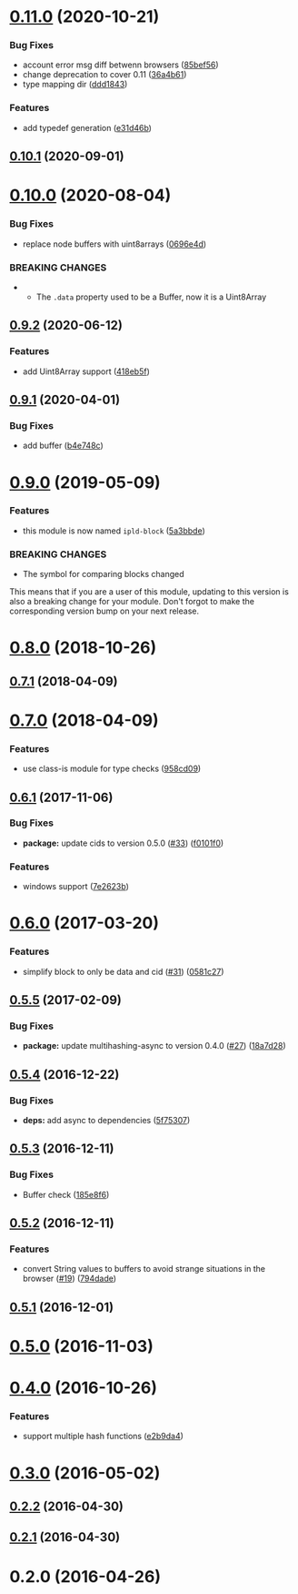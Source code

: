 <a name="0.11.0"></a>
# [0.11.0](https://github.com/ipld/js-ipld-block/compare/v0.10.1...v0.11.0) (2020-10-21)


### Bug Fixes

* account error msg diff betwenn browsers ([85bef56](https://github.com/ipld/js-ipld-block/commit/85bef56))
* change deprecation to cover 0.11 ([36a4b61](https://github.com/ipld/js-ipld-block/commit/36a4b61))
* type mapping dir ([ddd1843](https://github.com/ipld/js-ipld-block/commit/ddd1843))


### Features

* add typedef generation ([e31d46b](https://github.com/ipld/js-ipld-block/commit/e31d46b))



<a name="0.10.1"></a>
## [0.10.1](https://github.com/ipld/js-ipld-block/compare/v0.10.0...v0.10.1) (2020-09-01)



<a name="0.10.0"></a>
# [0.10.0](https://github.com/ipld/js-ipld-block/compare/v0.9.2...v0.10.0) (2020-08-04)


### Bug Fixes

* replace node buffers with uint8arrays ([0696e4d](https://github.com/ipld/js-ipld-block/commit/0696e4d))


### BREAKING CHANGES

* - The `.data` property used to be a Buffer, now it is a Uint8Array



<a name="0.9.2"></a>
## [0.9.2](https://github.com/ipld/js-ipld-block/compare/v0.9.1...v0.9.2) (2020-06-12)


### Features

* add Uint8Array support ([418eb5f](https://github.com/ipld/js-ipld-block/commit/418eb5f))



<a name="0.9.1"></a>
## [0.9.1](https://github.com/ipld/js-ipld-block/compare/v0.9.0...v0.9.1) (2020-04-01)


### Bug Fixes

* add buffer ([b4e748c](https://github.com/ipld/js-ipld-block/commit/b4e748c))



<a name="0.9.0"></a>
# [0.9.0](https://github.com/ipld/js-ipld-block/compare/v0.8.0...v0.9.0) (2019-05-09)


### Features

* this module is now named `ipld-block` ([5a3bbde](https://github.com/ipld/js-ipld-block/commit/5a3bbde))


### BREAKING CHANGES

* The symbol for comparing blocks changed

This means that if you are a user of this module, updating to this version
is also a breaking change for your module. Don't forgot to make the corresponding
version bump on your next release.



<a name="0.8.0"></a>
# [0.8.0](https://github.com/ipfs/js-ipfs-block/compare/v0.7.1...v0.8.0) (2018-10-26)



<a name="0.7.1"></a>
## [0.7.1](https://github.com/ipfs/js-ipfs-block/compare/v0.7.0...v0.7.1) (2018-04-09)



<a name="0.7.0"></a>
# [0.7.0](https://github.com/ipfs/js-ipfs-block/compare/v0.6.1...v0.7.0) (2018-04-09)


### Features

* use class-is module for type checks ([958cd09](https://github.com/ipfs/js-ipfs-block/commit/958cd09))



<a name="0.6.1"></a>
## [0.6.1](https://github.com/ipfs/js-ipfs-block/compare/v0.6.0...v0.6.1) (2017-11-06)


### Bug Fixes

* **package:** update cids to version 0.5.0 ([#33](https://github.com/ipfs/js-ipfs-block/issues/33)) ([f0101f0](https://github.com/ipfs/js-ipfs-block/commit/f0101f0))


### Features

* windows support  ([7e2623b](https://github.com/ipfs/js-ipfs-block/commit/7e2623b))



<a name="0.6.0"></a>
# [0.6.0](https://github.com/ipfs/js-ipfs-block/compare/v0.5.5...v0.6.0) (2017-03-20)


### Features

* simplify block to only be data and cid ([#31](https://github.com/ipfs/js-ipfs-block/issues/31)) ([0581c27](https://github.com/ipfs/js-ipfs-block/commit/0581c27))



<a name="0.5.5"></a>
## [0.5.5](https://github.com/ipfs/js-ipfs-block/compare/v0.5.4...v0.5.5) (2017-02-09)


### Bug Fixes

* **package:** update multihashing-async to version 0.4.0 ([#27](https://github.com/ipfs/js-ipfs-block/issues/27)) ([18a7d28](https://github.com/ipfs/js-ipfs-block/commit/18a7d28))



<a name="0.5.4"></a>
## [0.5.4](https://github.com/ipfs/js-ipfs-block/compare/v0.5.3...v0.5.4) (2016-12-22)


### Bug Fixes

* **deps:** add async to dependencies ([5f75307](https://github.com/ipfs/js-ipfs-block/commit/5f75307))



<a name="0.5.3"></a>
## [0.5.3](https://github.com/ipfs/js-ipfs-block/compare/v0.5.2...v0.5.3) (2016-12-11)


### Bug Fixes

* Buffer check ([185e8f6](https://github.com/ipfs/js-ipfs-block/commit/185e8f6))



<a name="0.5.2"></a>
## [0.5.2](https://github.com/ipfs/js-ipfs-block/compare/v0.5.1...v0.5.2) (2016-12-11)


### Features

* convert String values to buffers to avoid strange situations in the browser ([#19](https://github.com/ipfs/js-ipfs-block/issues/19)) ([794dade](https://github.com/ipfs/js-ipfs-block/commit/794dade))



<a name="0.5.1"></a>
## [0.5.1](https://github.com/ipfs/js-ipfs-block/compare/v0.5.0...v0.5.1) (2016-12-01)



<a name="0.5.0"></a>
# [0.5.0](https://github.com/ipfs/js-ipfs-block/compare/v0.4.0...v0.5.0) (2016-11-03)



<a name="0.4.0"></a>
# [0.4.0](https://github.com/ipfs/js-ipfs-block/compare/v0.3.0...v0.4.0) (2016-10-26)


### Features

* support multiple hash functions ([e2b9da4](https://github.com/ipfs/js-ipfs-block/commit/e2b9da4))



<a name="0.3.0"></a>
# [0.3.0](https://github.com/ipfs/js-ipfs-block/compare/v0.2.2...v0.3.0) (2016-05-02)



<a name="0.2.2"></a>
## [0.2.2](https://github.com/ipfs/js-ipfs-block/compare/v0.2.1...v0.2.2) (2016-04-30)



<a name="0.2.1"></a>
## [0.2.1](https://github.com/ipfs/js-ipfs-block/compare/v0.2.0...v0.2.1) (2016-04-30)



<a name="0.2.0"></a>
# 0.2.0 (2016-04-26)



